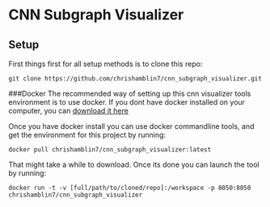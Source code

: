 # CNN Subgraph Visualizer

## Setup

First things first for all setup methods is to clone this repo:

`git clone https://github.com/chrishamblin7/cnn_subgraph_visualizer.git`


###Docker
The recommended way of setting up this cnn visualizer tools environment is to use docker. If you dont have docker installed on your computer, you can [download it here](https://docs.docker.com/get-docker/)

Once you have docker install you can use docker commandline tools, and get the environment for this project by running:

`docker pull chrishamblin7/cnn_subgraph_visualizer:latest`

That might take a while to download. Once its done you can launch the tool by running:

`docker run -t -v [full/path/to/cloned/repo]:/workspace -p 8050:8050 chrishamblin7/cnn_subgraph_visualizer`

